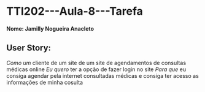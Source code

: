 # TTI202---Aula-8---Tarefa

#### Nome: Jamilly Nogueira Anacleto

## User Story:

*Como um* cliente de um site de um site de agendamentos de consultas médicas online
*Eu quero* ter a opção de fazer login no site
*Para que* eu consiga agendar pela internet consultadas médicas e consiga ter acesso as informações de minha cosulta 
